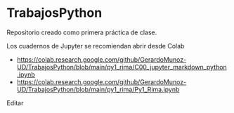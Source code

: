 # TrabajosPython

Repositorio creado como primera práctica de clase.

Los cuadernos de Jupyter se recomiendan abrir desde Colab

* https://colab.research.google.com/github/GerardoMunoz-UD/TrabajosPython/blob/main/py1_rima/C00_jupyter_markdown_python.ipynb
* https://colab.research.google.com/github/GerardoMunoz-UD/TrabajosPython/blob/main/py1_rima/Py1_Rima.ipynb

Editar